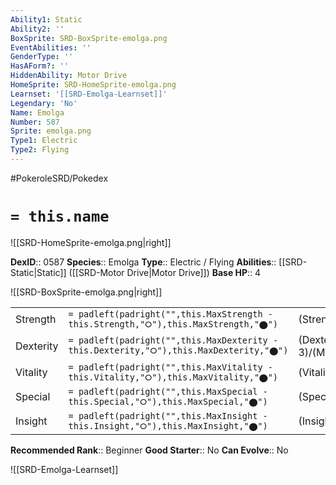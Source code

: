 ```yaml
---
Ability1: Static
Ability2: ''
BoxSprite: SRD-BoxSprite-emolga.png
EventAbilities: ''
GenderType: ''
HasAForm?: ''
HiddenAbility: Motor Drive
HomeSprite: SRD-HomeSprite-emolga.png
Learnset: '[[SRD-Emolga-Learnset]]'
Legendary: 'No'
Name: Emolga
Number: 587
Sprite: emolga.png
Type1: Electric
Type2: Flying
---
```


#PokeroleSRD/Pokedex

# `= this.name`

![[SRD-HomeSprite-emolga.png|right]]

**DexID**:: 0587
**Species**:: Emolga
**Type**:: Electric / Flying
**Abilities**:: [[SRD-Static|Static]] ([[SRD-Motor Drive|Motor Drive]])
**Base HP**:: 4

![[SRD-BoxSprite-emolga.png|right]]

|           |                                                                                        |                                          |
| --------- | -------------------------------------------------------------------------------------- | ---------------------------------------- |
| Strength  | `= padleft(padright("",this.MaxStrength - this.Strength,"⭘"),this.MaxStrength,"⬤")`    | (Strength::2)/(MaxStrength::5)   |
| Dexterity | `= padleft(padright("",this.MaxDexterity - this.Dexterity,"⭘"),this.MaxDexterity,"⬤")` | (Dexterity:: 3)/(MaxDexterity::6) |
| Vitality  | `= padleft(padright("",this.MaxVitality - this.Vitality,"⭘"),this.MaxVitality,"⬤")`    | (Vitality::2)/(MaxVitality::4)   |
| Special   | `= padleft(padright("",this.MaxSpecial - this.Special,"⭘"),this.MaxSpecial,"⬤")`       | (Special::2)/(MaxSpecial::5)     |
| Insight   | `= padleft(padright("",this.MaxInsight - this.Insight,"⭘"),this.MaxInsight,"⬤")`       | (Insight::2)/(MaxInsight::4)     |

**Recommended Rank**:: Beginner
**Good Starter**:: No
**Can Evolve**:: No

![[SRD-Emolga-Learnset]]